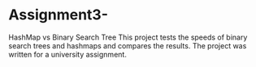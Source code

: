 # Assignment3-
HashMap vs Binary Search Tree 
This project tests the speeds of binary search trees and hashmaps and compares the results.
The project was written for a university assignment. 

